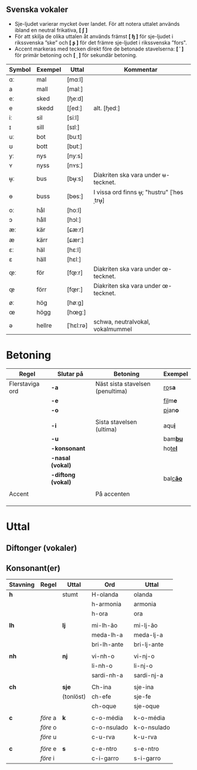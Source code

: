 ## Svenska vokaler

* Sje-ljudet varierar mycket över landet. För att notera uttalet används ibland en neutral frikativa, **[ ʃ ]** 
* För att skilja de olika uttalen åt används främst **[ ɧ ]**  för sje-ljudet i rikssvenska ”ske” och **[ ʂ ]** för det främre sje-ljudet i rikssvenska ”fors".
* Accent markeras med tecken direkt före de betonade stavelserna: **[ ˈ ]** för primär betoning och **[ ˌ ]** för sekundär betoning.


| Symbol | Exempel | Uttal     | Kommentar                                |
| ------ | ------- | --------- | ---------------------------------------- |
| ɑː 	   | mal 	   | [mɑːl] 	 |                                          |
| a 	   | mall 	 | [malː] 	 |                                          |
| eː 	   | sked 	 | [ɧeːd] 	 |                                          |
| e      | skedd 	 | [ʃedː] 	 | alt. [ɧedː]                              | 
| iː 	   | sil 	   | [siːl] 	 |                                          |
| ɪ 	   | sill 	 | [sɪlː] 	 |                                          |
| uː 	   | bot 	   | [buːt] 	 |                                          |
| ʊ 	   | bott 	 | [bʊtː] 	 |                                          | 
| yː 	   | nys 	   | [nyːs] 	 |                                          |
| ʏ 	   | nyss 	 | [nʏsː]    |                                          |
| ʉ̟ː     | bus 	   | [bʉ̟ːs] 	 | Diakriten ska vara under ʉ-tecknet.      |
| ɵ 	   | buss 	 | [bɵsː] 	 | I vissa ord finns ʉ̟; "hustru" [ˈhɵsˌtrʉ̟] |
| oː 	   | hål 	   | [hoːl] 	 |                                          |
| ɔ 	   | håll 	 | [hɔlː]    |                                          | 	 
| æː 	   | kär 	   | [ɕæːr]    |                                          |	 
| æ 	   | kärr 	 | [ɕærː]    |                                          | 	 
| ɛː 	   | häl     | [hɛːl]    |                                          | 	 
| ɛ 	   | häll 	 | [hɛlː]    |                                          | 	 
| œ̞ː 	   | för 	   | [fœ̞ːr] 	 | Diakriten ska vara under œ-tecknet.      |
| œ̞ 	   | förr 	 | [fœ̞rː] 	 | Diakriten ska vara under œ-tecknet.      |
| øː 	   | hög     | [høːg]    |                                          | 	 
| œ 	   | högg 	 | [hœgː]    |                                          | 	 
| ə 	   | hellre  | [ˈhɛlːrə] | schwa, neutralvokal, vokalmummel         |



# Betoning

| Regel           | Slutar på            | Betoning                          | Exempel                       |
| --------------- | -------------------- | --------------------------------- | ------------------------------|
| Flerstaviga ord | **-a**               | Näst sista stavelsen (penultima)  | <ins>ro</ins>s**a**           |
|                 | **-e**               |                                   | <ins>fil</ins>m**e**          |
|                 | **-o**               |                                   | <ins>pi</ins>an**o**          |
|                 |                      |                                   |                               |
|                 | **-i**               | Sista stavelsen (ultima)          | aqu<ins>**i**</ins>           |
|                 | **-u**               |                                   | bam<ins>**bu**</ins>          |
|                 | **-konsonant**       |                                   | ho<ins>te**l**<ins>           |
|                 | **-nasal (vokal)**   |                                   |                               |
|                 | **-diftong (vokal)** |                                   | bal<ins>c**ão**</ins>         |
|                 |                      |                                   |                               |
|  Accent         |                      | På accenten                       |                               |
|                 |                      |                                   |                               |
|                 |                      |                                   |                               |
|                 |                      |                                   |                               |


# Uttal

## Diftonger (vokaler)



## Konsonant(er)

| Stavning | Regel              | Uttal     | Ord         | Uttal       |
| -------- | ------------------ | --------- | ----------- | ----------- |
| **h**    |                    | stumt     | H-olanda    | olanda      |
|          |                    |           | h-armonia   | armonia     |
|          |                    |           | h-ora       | ora         |
|          |                    |           |             |             |
| **lh**   |                    | **lj**    | mi-lh-ão    | mi-lj-ão    |
|          |                    |           | meda-lh-a   | meda-lj-a   |
|          |                    |           | bri-lh-ante | bri-lj-ante |
|          |                    |           |             |             |
| **nh**   |                    | **nj**    | vi-nh-o     | vi-nj-o     |
|          |                    |           | li-nh-o     | li-nj-o     |
|          |                    |           | sardi-nh-a  | sardi-nj-a  |
|          |                    |           |             |             |
| **ch**   |                    | **sje**   | Ch-ina      | sje-ina     |
|          |                    | (tonlöst) | ch-efe      | sje-fe      |
|          |                    |           | ch-oque     | sje-oque    |
|          |                    |           |             |             |
| **c**    | _före_ a           | **k**     | c-o-média   | k-o-média   |
|          | _före_ o           |           | c-o-nsulado | k-o-nsulado |
|          | _före_ u           |           | c-u-rva     | k-u-rva     |
|          |                    |           |             |             |
| **c**    | _före_ e           | **s**     | c-e-ntro    | s-e-ntro    |
|          | _före_ i           |           | c-i-garro   | s-i-garro   |

